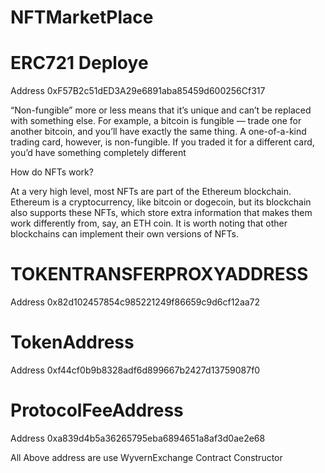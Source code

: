 # NFTMarketPlace

# ERC721 Deploye
Address 0xF57B2c51dED3A29e6891aba85459d600256Cf317

“Non-fungible” more or less means that it’s unique and can’t be replaced with something else. For example, a bitcoin is fungible — trade one for another bitcoin, and you’ll have exactly the same thing. A one-of-a-kind trading card, however, is non-fungible. If you traded it for a different card, you’d have something completely different

How do NFTs work?

At a very high level, most NFTs are part of the Ethereum blockchain. Ethereum is a cryptocurrency, like bitcoin or dogecoin, but its blockchain also supports these NFTs, which store extra information that makes them work differently from, say, an ETH coin. It is worth noting that other blockchains can implement their own versions of NFTs. 

# TOKENTRANSFERPROXYADDRESS
Address 0x82d102457854c985221249f86659c9d6cf12aa72
# TokenAddress 
Address 0xf44cf0b9b8328adf6d899667b2427d13759087f0
# ProtocolFeeAddress 
Address 0xa839d4b5a36265795eba6894651a8af3d0ae2e68

All Above address are use WyvernExchange Contract Constructor 

